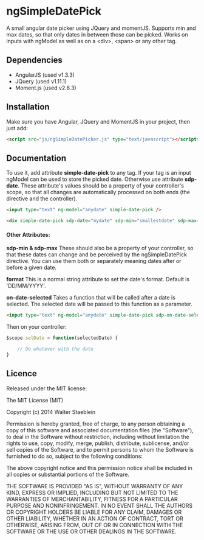 ngSimpleDatePick
================

A small angular date picker using JQuery and momentJS.
Supports min and max dates, so that only dates in between those can be picked.
Works on inputs with ngModel as well as on a &lt;div&gt;, &lt;span&gt; or any other tag.



Dependencies
------------
<ul>
<li>AngularJS (used v1.3.3)</li>
<li>JQuery (used v1.11.1)</li>
<li>Moment.js (used v2.8.3)</li>
</ul>


Installation
------------

Make sure you have Angular, JQuery and MomentJS in your project, then just add:

```html
<script src="js/ngSimpleDatePicker.js" type="text/javascript"></script>
```


Documentation
-------------

To use it, add attribute <b>simple-date-pick</b> to any tag. If your tag is an input ngModel can be used to store the picked date. Otherwise use attribute <b>sdp-date</b>. These attribute's values should be a property of your controller's scope, so that all changes are automatically processed on both ends (the directive and the controller).

```html
<input type="text" ng-model="anydate" simple-date-pick />

<div simple-date-pick sdp-date="mydate" sdp-min="smallestdate" sdp-max="largestdate">{{ mydate }}</div>
```

<h4>Other Attributes:</h4>

<b>sdp-min & sdp-max</b>
These should also be a property of your controller, so that these dates can change and be perceived by the ngSimpleDatePick directive. You can use them both or separately meaning dates after or before a given date.

<b>format</b>
This is a normal string attribute to set the date's format. Default is 'DD/MM/YYYY'.

<b>on-date-selected</b>
Takes a function that will be called after a date is selected. The selected date will be passed to this function as a parameter.

```html
<input type="text" ng-model="anydate" simple-date-pick sdp-on-date-selected="selDate" />
```
Then on your controller:

```javascript
$scope.selDate = function(selectedDate) {

	// Do whatever with the date
}
```


Licence
-------

Released under the MIT license:

The MIT License (MIT)

Copyright (c) 2014 Walter Staeblein

Permission is hereby granted, free of charge, to any person obtaining a copy of this software and associated documentation files (the "Software"), to deal in the Software without restriction, including without limitation the rights to use, copy, modify, merge, publish, distribute, sublicense, and/or sell copies of the Software, and to permit persons to whom the Software is furnished to do so, subject to the following conditions:

The above copyright notice and this permission notice shall be included in all copies or substantial portions of the Software.

THE SOFTWARE IS PROVIDED "AS IS", WITHOUT WARRANTY OF ANY KIND, EXPRESS OR IMPLIED, INCLUDING BUT NOT LIMITED TO THE WARRANTIES OF MERCHANTABILITY, FITNESS FOR A PARTICULAR PURPOSE AND NONINFRINGEMENT. IN NO EVENT SHALL THE AUTHORS OR COPYRIGHT HOLDERS BE LIABLE FOR ANY CLAIM, DAMAGES OR OTHER LIABILITY, WHETHER IN AN ACTION OF CONTRACT, TORT OR OTHERWISE, ARISING FROM, OUT OF OR IN CONNECTION WITH THE SOFTWARE OR THE USE OR OTHER DEALINGS IN THE SOFTWARE.
